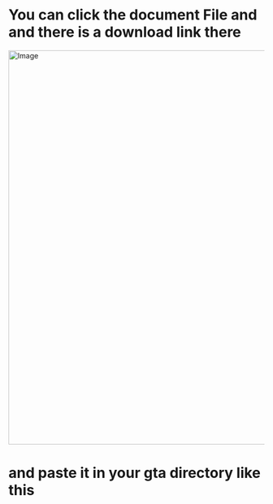 # You can click the document File and and there is a download link there
<img width="1113" height="777" alt="Image" src="https://github.com/user-attachments/assets/266a696c-4223-4495-92ce-2820291b4843" />

# and paste it in your gta directory like this
